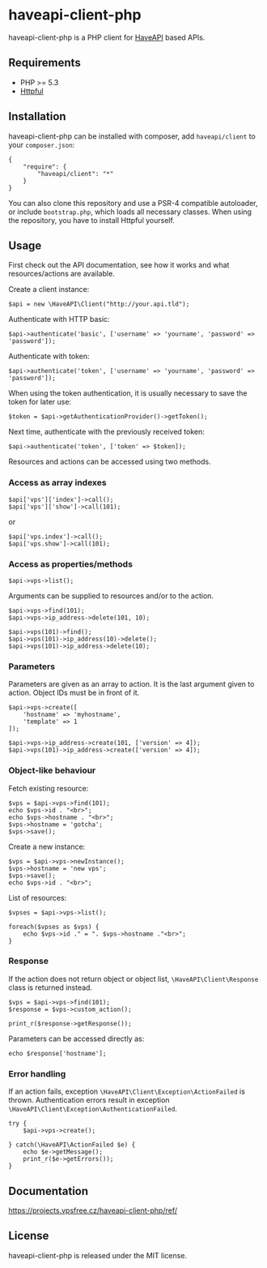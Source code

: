haveapi-client-php
==================

haveapi-client-php is a PHP client for [HaveAPI](https://github.com/vpsfreecz/haveapi) based APIs.

Requirements
------------
 - PHP >= 5.3
 - [Httpful](http://phphttpclient.com/)

Installation
------------
haveapi-client-php can be installed with composer, add `haveapi/client` to your `composer.json`:

	{
		"require": {
			"haveapi/client": "*"
		}
	}

You can also clone this repository and use a PSR-4 compatible autoloader, or include
`bootstrap.php`, which loads all necessary classes. When using the repository, you
have to install Httpful yourself.

Usage
-----

First check out the API documentation, see how it works and what resources/actions
are available.

Create a client instance:

	$api = new \HaveAPI\Client("http://your.api.tld");

Authenticate with HTTP basic:

	$api->authenticate('basic', ['username' => 'yourname', 'password' => 'password']);

Authenticate with token:

	$api->authenticate('token', ['username' => 'yourname', 'password' => 'password']);

When using the token authentication, it is usually necessary to save the token for later use:

	$token = $api->getAuthenticationProvider()->getToken();

Next time, authenticate with the previously received token:

	$api->authenticate('token', ['token' => $token]);

Resources and actions can be accessed using two methods.

### Access as array indexes

	$api['vps']['index']->call();
	$api['vps']['show']->call(101);

or

	$api['vps.index']->call();
	$api['vps.show']->call(101);

### Access as properties/methods

	$api->vps->list();

Arguments can be supplied to resources and/or to the action.

	$api->vps->find(101);
	$api->vps->ip_address->delete(101, 10);

	$api->vps(101)->find();
	$api->vps(101)->ip_address(10)->delete();
	$api->vps(101)->ip_address->delete(10);

### Parameters
Parameters are given as an array to action. It is the last argument given to action.
Object IDs must be in front of it.

	$api->vps->create([
		'hostname' => 'myhostname',
		'template' => 1
	]);

	$api->vps->ip_address->create(101, ['version' => 4]);
	$api->vps(101)->ip_address->create(['version' => 4]);

### Object-like behaviour
Fetch existing resource:

	$vps = $api->vps->find(101);
	echo $vps->id . "<br>";
	echo $vps->hostname . "<br>";
	$vps->hostname = 'gotcha';
	$vps->save();

Create a new instance:

	$vps = $api->vps->newInstance();
	$vps->hostname = 'new vps';
	$vps->save();
	echo $vps->id . "<br>";

List of resources:

	$vpses = $api->vps->list();
	
	foreach($vpses as $vps) {
		echo $vps->id ." = ". $vps->hostname ."<br>";
	}

### Response
If the action does not return object or object list, `\HaveAPI\Client\Response` class is returned instead.

	$vps = $api->vps->find(101);
	$response = $vps->custom_action();
	
	print_r($response->getResponse());

Parameters can be accessed directly as:

	echo $response['hostname'];

### Error handling
If an action fails, exception `\HaveAPI\Client\Exception\ActionFailed` is thrown. Authentication errors
result in exception `\HaveAPI\Client\Exception\AuthenticationFailed`.

	try {
		$api->vps->create();
		
	} catch(\HaveAPI\ActionFailed $e) {
		echo $e->getMessage();
		print_r($e->getErrors());
	}

Documentation
-------------
https://projects.vpsfree.cz/haveapi-client-php/ref/

License
-------
haveapi-client-php is released under the MIT license.

